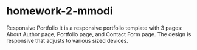 # homework-2-mmodi
Responsive Portfolio
It is a responsive portfolio template with 3 pages: About Author page, Portfolio page, and Contact Form page. 
The design is responsive that adjusts to various sized devices.

